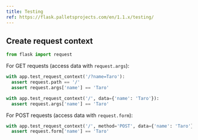 ```yaml
---
title: Testing
ref: https://flask.palletsprojects.com/en/1.1.x/testing/
---
```


## Create request context

```python
from flask import request
```

For GET requests (access data with `request.args`):

```python
with app.test_request_context('/?name=Taro'):
  assert request.path == '/'
  assert request.args['name'] == 'Taro'

with app.test_request_context('/', data={'name': 'Taro'}):
  assert request.args['name'] == 'Taro'
```

For POST requests (access data with `request.form`):

```python
with app.test_request_context('/', method='POST', data={'name': 'Taro'}):
  assert request.form['name'] == 'Taro'
```
